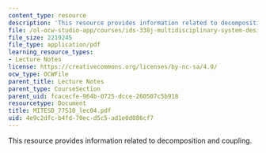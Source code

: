 ```yaml
---
content_type: resource
description: 'This resource provides information related to decomposition and coupling. '
file: /ol-ocw-studio-app/courses/ids-338j-multidisciplinary-system-design-optimization-spring-2010/4e9c2dfcb4fd70ecd5c5ad1e0d086cf7_MITESD_77S10_lec04.pdf
file_size: 2219245
file_type: application/pdf
learning_resource_types:
- Lecture Notes
license: https://creativecommons.org/licenses/by-nc-sa/4.0/
ocw_type: OCWFile
parent_title: Lecture Notes
parent_type: CourseSection
parent_uid: fcacecfe-964b-0725-dcce-260507c5b918
resourcetype: Document
title: MITESD_77S10_lec04.pdf
uid: 4e9c2dfc-b4fd-70ec-d5c5-ad1e0d086cf7
---
```

This resource provides information related to decomposition and coupling. 